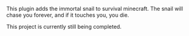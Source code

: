 This plugin adds the immortal snail to survival minecraft. The snail will chase you forever, and if it touches you, you die.

This project is currently still being completed.
